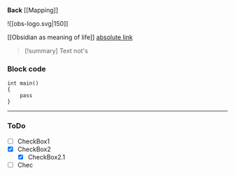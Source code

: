 **Back** 
	[[Mapping]]

![[obs-logo.svg|150]]

[[Obsidian as meaning of life]]
[absolute link](https://www.youtube.com/watch?v=lOISSwHM7e0&list=PLeDR6lYFEHWEUxwSA8OplPLvk50DCVraH&index=3)

>[!summary]
> Text not's

### Block code ###
```name
int main()
{
	pass
}
```
---
### ToDo ##
- [ ] CheckBox1
- [x] CheckBox2
	- [x] CheckBox2.1
- [ ] Chec

